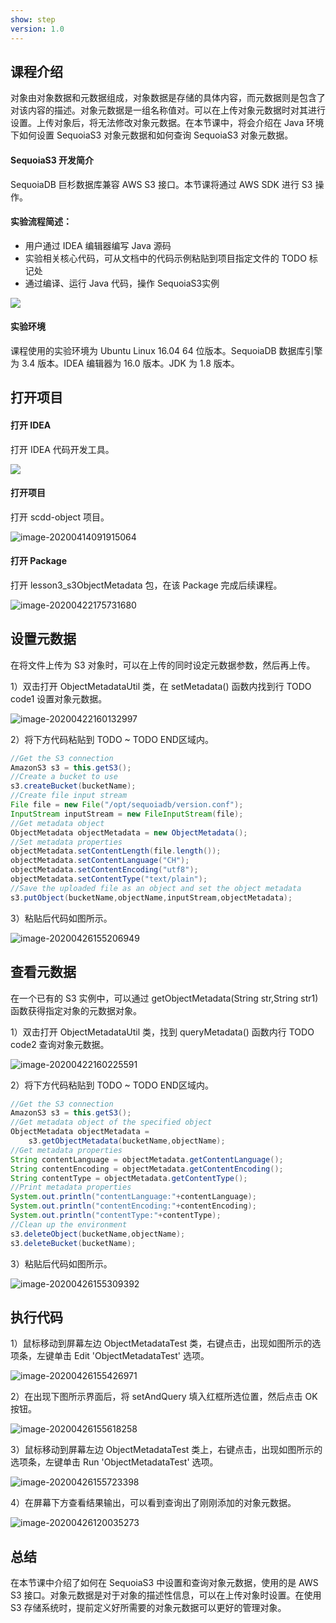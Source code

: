 ```yaml
---
show: step
version: 1.0 
---
```


## 课程介绍

对象由对象数据和元数据组成，对象数据是存储的具体内容，而元数据则是包含了对该内容的描述。对象元数据是一组名称值对。可以在上传对象元数据时对其进行设置。上传对象后，将无法修改对象元数据。在本节课中，将会介绍在 Java 环境下如何设置 SequoiaS3 对象元数据和如何查询 SequoiaS3 对象元数据。 

#### SequoiaS3 开发简介

SequoiaDB 巨杉数据库兼容 AWS S3 接口。本节课将通过 AWS SDK 进行 S3 操作。

#### 实验流程简述：

- 用户通过 IDEA 编辑器编写 Java 源码
- 实验相关核心代码，可从文档中的代码示例粘贴到项目指定文件的 TODO 标记处
- 通过编译、运行 Java 代码，操作 SequoiaS3实例

![](https://doc.shiyanlou.com/courses/1736/1207281/7b1731fc121e3b460dcd9841eb0218a6-0)

#### 实验环境

课程使用的实验环境为 Ubuntu Linux 16.04 64 位版本。SequoiaDB 数据库引擎为 3.4 版本。IDEA 编辑器为 16.0 版本。JDK 为 1.8 版本。

## 打开项目

#### 打开 IDEA

打开 IDEA 代码开发工具。

![](https://doc.shiyanlou.com/courses/1736/1207281/06650396616c742995bb63fcf933fac5-0)

#### 打开项目

打开 scdd-object 项目。

![image-20200414091915064](https://doc.shiyanlou.com/courses/1737/1207281/8fae6ec098d2e1f9a431636f6f919ad8-0)

#### 打开 Package

打开 lesson3_s3ObjectMetadata 包，在该 Package 完成后续课程。

![image-20200422175731680](https://doc.shiyanlou.com/courses/1737/1207281/d1f1d7c372b36c692de3884436792005-0)

## 设置元数据

在将文件上传为 S3 对象时，可以在上传的同时设定元数据参数，然后再上传。

1）双击打开 ObjectMetadataUtil 类，在 setMetadata() 函数内找到行 TODO code1 设置对象元数据。

![image-20200422160132997](https://doc.shiyanlou.com/courses/1737/1207281/9922a17243650965c5eabd4017ff2ed6-0)

2）将下方代码粘贴到 TODO ~ TODO END区域内。

```java
//Get the S3 connection
AmazonS3 s3 = this.getS3();
//Create a bucket to use
s3.createBucket(bucketName);
//Create file input stream
File file = new File("/opt/sequoiadb/version.conf");
InputStream inputStream = new FileInputStream(file);
//Get metadata object
ObjectMetadata objectMetadata = new ObjectMetadata();
//Set metadata properties
objectMetadata.setContentLength(file.length());
objectMetadata.setContentLanguage("CH");
objectMetadata.setContentEncoding("utf8");
objectMetadata.setContentType("text/plain");
//Save the uploaded file as an object and set the object metadata
s3.putObject(bucketName,objectName,inputStream,objectMetadata);
```

3）粘贴后代码如图所示。

![image-20200426155206949](https://doc.shiyanlou.com/courses/1737/1207281/1392b8e0bb8de6200dc86fdbc0fd2e82-0)

## 查看元数据

在一个已有的 S3 实例中，可以通过 getObjectMetadata(String str,String str1) 函数获得指定对象的元数据对象。

1）双击打开 ObjectMetadataUtil 类，找到 queryMetadata() 函数内行 TODO code2 查询对象元数据。

![image-20200422160225591](https://doc.shiyanlou.com/courses/1737/1207281/55a93138064f76b8f44a17711ea37c13-0)

2）将下方代码粘贴到 TODO ~ TODO END区域内。

```java
//Get the S3 connection
AmazonS3 s3 = this.getS3();
//Get metadata object of the specified object
ObjectMetadata objectMetadata =
    s3.getObjectMetadata(bucketName,objectName);
//Get metadata properties
String contentLanguage = objectMetadata.getContentLanguage();
String contentEncoding = objectMetadata.getContentEncoding();
String contentType = objectMetadata.getContentType();
//Print metadata properties
System.out.println("contentLanguage:"+contentLanguage);
System.out.println("contentEncoding:"+contentEncoding);
System.out.println("contentType:"+contentType);
//Clean up the environment
s3.deleteObject(bucketName,objectName);
s3.deleteBucket(bucketName);
```

3）粘贴后代码如图所示。

![image-20200426155309392](https://doc.shiyanlou.com/courses/1737/1207281/d71bd9c470276f00c17cdacc9da171df-0)

## 执行代码

1）鼠标移动到屏幕左边 ObjectMetadataTest 类，右键点击，出现如图所示的选项条，左键单击 Edit 'ObjectMetadataTest' 选项。

![image-20200426155426971](https://doc.shiyanlou.com/courses/1737/1207281/a52dc10dd376fa97d799aaad68e6486a-0)

2）在出现下图所示界面后，将 setAndQuery 填入红框所选位置，然后点击 OK 按钮。

![image-20200426155618258](https://doc.shiyanlou.com/courses/1737/1207281/d4f423a3b1791c9add0a008e98b63c2f-0)

3）鼠标移动到屏幕左边 ObjectMetadataTest 类上，右键点击，出现如图所示的选项条，左键单击 Run 'ObjectMetadataTest' 选项。

![image-20200426155723398](https://doc.shiyanlou.com/courses/1737/1207281/c058cb9ba8d1e5b37c86f772f3483662-0)

4）在屏幕下方查看结果输出，可以看到查询出了刚刚添加的对象元数据。

![image-20200426120035273](https://doc.shiyanlou.com/courses/1737/1207281/718d5b664d5b4a1d4b4343366b1fe1d6-0)

## 总结

在本节课中介绍了如何在 SequoiaS3 中设置和查询对象元数据，使用的是 AWS S3 接口。对象元数据是对于对象的描述性信息，可以在上传对象时设置。在使用 S3 存储系统时，提前定义好所需要的对象元数据可以更好的管理对象。
